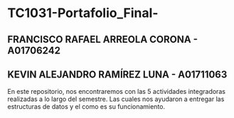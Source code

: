 # TC1031-Portafolio_Final-
## FRANCISCO RAFAEL ARREOLA CORONA - A01706242 #
## KEVIN ALEJANDRO RAMÍREZ LUNA - A01711063 #
En este repositorio, nos encontraremos con las 5 actividades integradoras realizadas a lo largo del semestre. Las cuales nos ayudaron a entregar las estructuras de datos y el como es su funcionamiento. 
